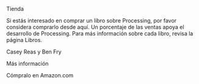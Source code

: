 Tienda

Si estás interesado en comprar un libro sobre Processing, por favor considera comprarlo desde aquí. Un porcentaje de las ventas apoya el desarrollo de Processing. Para más información sobre cada libro, revisa la página Libros.

Casey Reas y Ben Fry

Más información

Cómpralo en Amazon.com
